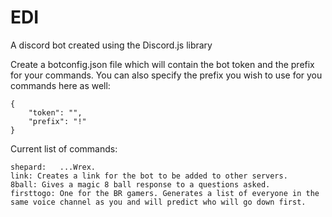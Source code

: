 # EDI
A discord bot created using the Discord.js library

Create a botconfig.json file which will contain the bot token and the prefix for your commands. You can also specify the prefix you wish to use for you commands here as well:

```
{
    "token": "",
    "prefix": "!"
}
```

Current list of commands:

```
shepard:   ...Wrex.
link: Creates a link for the bot to be added to other servers.
8ball: Gives a magic 8 ball response to a questions asked.
firsttogo: One for the BR gamers. Generates a list of everyone in the same voice channel as you and will predict who will go down first. 
```